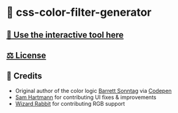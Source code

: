 # 🎨 css-color-filter-generator

## [🔗 Use the interactive tool here](https://angel-rs.github.io/css-color-filter-generator/)

## [⚖️ License](./LICENSE.md)

## 🙏 Credits

- Original author of the color logic [Barrett Sonntag](https://codepen.io/sosuke) via [Codepen](https://codepen.io/sosuke/pen/Pjoqqp)
- [Sam Hartmann](https://github.com/Sammeeey) for contributing UI fixes & improvements
- [Wizard Rabbit](https://github.com/wzrabbit) for contributing RGB support
